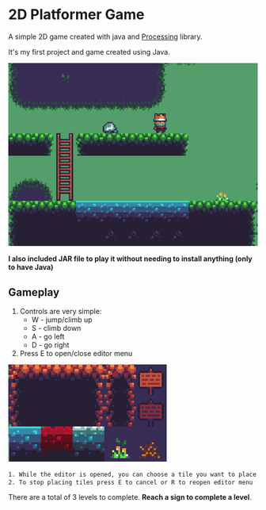 # 2D Platformer Game

A simple 2D game created with java and [Processing](https://www.processing.org) library.

It's my first project and game created using Java.

![Gameplay image](images/img1.png)

**I also included JAR file to play it without needing to install anything (only to have Java)**

## Gameplay

1. Controls are very simple:
    * W - jump/climb up
    * S - climb down
    * A - go left
    * D - go right
2. Press E to open/close editor menu

![Gameplay image](images/img2.png)

    1. While the editor is opened, you can choose a tile you want to place
    2. To stop placing tiles press E to cancel or R to reopen editor menu

There are a total of 3 levels to complete. **Reach a sign to complete a level**.
